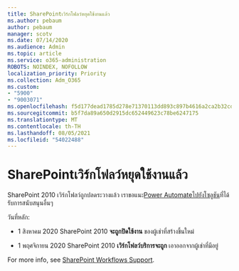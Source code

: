 ```yaml
---
title: SharePointเวิร์กโฟลว์หยุดใช้งานแล้ว
ms.author: pebaum
author: pebaum
manager: scotv
ms.date: 07/14/2020
ms.audience: Admin
ms.topic: article
ms.service: o365-administration
ROBOTS: NOINDEX, NOFOLLOW
localization_priority: Priority
ms.collection: Adm_O365
ms.custom:
- "5900"
- "9003071"
ms.openlocfilehash: f5d177dead1785d278e71370113dd893c897b4616a2ca2b32cd5614133625065
ms.sourcegitcommit: b5f7da89a650d2915dc652449623c78be6247175
ms.translationtype: MT
ms.contentlocale: th-TH
ms.lasthandoff: 08/05/2021
ms.locfileid: "54022488"
---
```

# <a name="sharepoint-workflows-retiring"></a>SharePointเวิร์กโฟลว์หยุดใช้งานแล้ว

SharePoint 2010 เวิร์กโฟลว์ถูกปลดระวางแล้ว เราขอแนะ[Power Automateไปยังโซลูชัน](https://docs.microsoft.com/power-automate/getting-started)ที่ได้รับการสนับสนุนอื่นๆ 

วันที่หลัก:

- 1 สิงหาคม 2020 SharePoint 2010 **จะถูกปิดใช้งาน** ของผู้เช่าที่สร้างขึ้นใหม่

- 1 พฤศจิกายน 2020 SharePoint 2010 **เวิร์กโฟลว์บริการจะถูก** เอาออกจากผู้เช่าที่มีอยู่

For more info, see [SharePoint Workflows Support](https://aka.ms/sp-workflows-support).
